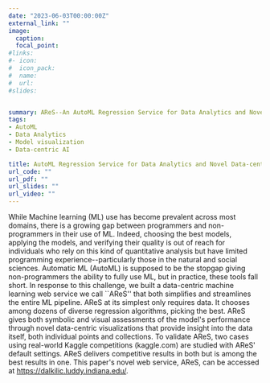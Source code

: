 ```yaml
---
date: "2023-06-03T00:00:00Z"
external_link: ""
image:
  caption: 
  focal_point: 
#links:
#- icon: 
#  icon_pack: 
#  name: 
#  url: 
#slides: 


summary: AReS--An AutoML Regression Service for Data Analytics and Novel Data-centric Visualizations
tags:
- AutoML
- Data Analytics
- Model visualization
- Data-centric AI

title: AutoML Regression Service for Data Analytics and Novel Data-centric Visualizations
url_code: ""
url_pdf: ""
url_slides: ""
url_video: ""
---
```

While Machine learning (ML) use has become prevalent across most domains, there is a growing gap between programmers and non-programmers in their use of ML. Indeed, choosing the best models, applying the models, and verifying their quality is out of reach for individuals who rely on this kind of quantitative analysis but have limited programming experience--particularly those in the natural and social sciences. Automatic ML (AutoML) is supposed to be the stopgap giving non-programmers the ability to fully use ML, but in practice, these tools fall short. In response to this challenge, we built a data-centric machine learning web service we call ``AReS'' that both simplifies and streamlines the entire ML pipeline. AReS at its simplest only requires data. It chooses among dozens of diverse regression algorithms, picking the best. AReS gives both symbolic and visual assessments of the model's performance through novel data-centric visualizations that provide insight into the data itself, both individual points and collections. To validate AReS, two cases using real-world Kaggle competitions (kaggle.com) are studied with AReS' default settings. AReS delivers competitive results in both but is among the best results in one. This paper's novel web service, AReS, can be accessed at https://dalkilic.luddy.indiana.edu/.